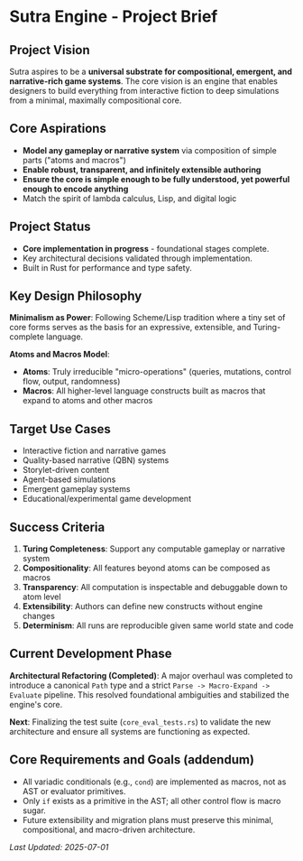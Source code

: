 # Sutra Engine - Project Brief

## Project Vision

Sutra aspires to be a **universal substrate for compositional, emergent, and narrative-rich game systems**. The core vision is an engine that enables designers to build everything from interactive fiction to deep simulations from a minimal, maximally compositional core.

## Core Aspirations

- **Model any gameplay or narrative system** via composition of simple parts ("atoms and macros")
- **Enable robust, transparent, and infinitely extensible authoring**
- **Ensure the core is simple enough to be fully understood, yet powerful enough to encode anything**
- Match the spirit of lambda calculus, Lisp, and digital logic

## Project Status

- **Core implementation in progress** - foundational stages complete.
- Key architectural decisions validated through implementation.
- Built in Rust for performance and type safety.

## Key Design Philosophy

**Minimalism as Power**: Following Scheme/Lisp tradition where a tiny set of core forms serves as the basis for an expressive, extensible, and Turing-complete language.

**Atoms and Macros Model**:

- **Atoms**: Truly irreducible "micro-operations" (queries, mutations, control flow, output, randomness)
- **Macros**: All higher-level language constructs built as macros that expand to atoms and other macros

## Target Use Cases

- Interactive fiction and narrative games
- Quality-based narrative (QBN) systems
- Storylet-driven content
- Agent-based simulations
- Emergent gameplay systems
- Educational/experimental game development

## Success Criteria

1. **Turing Completeness**: Support any computable gameplay or narrative system
2. **Compositionality**: All features beyond atoms can be composed as macros
3. **Transparency**: All computation is inspectable and debuggable down to atom level
4. **Extensibility**: Authors can define new constructs without engine changes
5. **Determinism**: All runs are reproducible given same world state and code

## Current Development Phase

**Architectural Refactoring (Completed)**: A major overhaul was completed to introduce a canonical `Path` type and a strict `Parse -> Macro-Expand -> Evaluate` pipeline. This resolved foundational ambiguities and stabilized the engine's core.

**Next**: Finalizing the test suite (`core_eval_tests.rs`) to validate the new architecture and ensure all systems are functioning as expected.

## Core Requirements and Goals (addendum)
- All variadic conditionals (e.g., `cond`) are implemented as macros, not as AST or evaluator primitives.
- Only `if` exists as a primitive in the AST; all other control flow is macro sugar.
- Future extensibility and migration plans must preserve this minimal, compositional, and macro-driven architecture.

_Last Updated: 2025-07-01_
